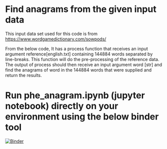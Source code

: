 # Find anagrams from the given input data
This input data set used for this code is from https://www.wordgamedictionary.com/sowpods/

From the below code, It has a process function that receives an input argument reference[english.txt] containing 144884 words separated by line-breaks. This function will do the pre-processing of the reference data. The output of process should then receive an input argument word [str] and find the anagrams of word in the 144884 words that were supplied and return the results.

# Run phe_anagram.ipynb (jupyter notebook) directly on your environment using the below binder tool

[![Binder](https://mybinder.org/badge_logo.svg)](https://mybinder.org/v2/gh/Murugarajr/phe/master)
